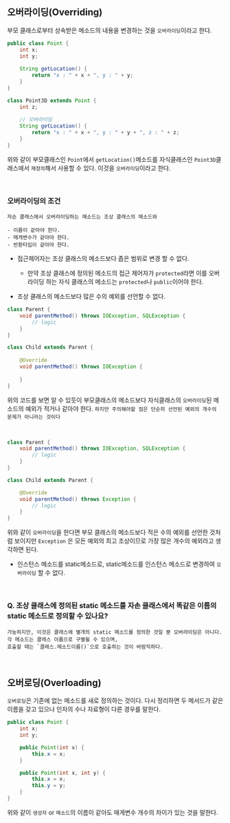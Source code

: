 ## 오버라이딩(Overriding)

부모 클래스로부터 상속받은 메소드의 내용을 변경하는 것을 `오버라이딩`이라고 한다.

```java
public class Point {
    int x;
    int y;
    
    String getLocation() {
        return "x : " + x + ", y : " + y; 
    }
}

class Point3D extends Point {
    int z;
    
    // 오버라이딩
    String getLocation() {
        return "x : " + x + ", y : " + y + ", z : " + z;
    }
}
```

위와 같이 부모클래스인 `Point`에서 `getLocation()`메소드를 자식클래스인 `Point3D`클래스에서 `재정의`해서 사용할 수 있다.
이것을 `오버라이딩`이라고 한다. 

<br>


### 오버라이딩의 조건

```
자손 클래스에서 오버라이딩하는 메소드는 조상 클래스의 메소드와 

- 이름이 같아야 한다.
- 매게변수가 같아야 한다.
- 반환타입이 같아야 한다.
```


* 접근제어자는 조상 클래스의 메소드보다 좁은 범위로 변경 할 수 없다.
    * 만약 조상 클래스에 정의된 메소드의 접근 제어자가 `protected`라면 이를 오버라이딩 하는 자식 클래스의 메소드는 
    `protected`나 `public`이어야 한다. 
    
* 조상 클래스의 메소드보다 많은 수의 예외를 선언할 수 없다.

```java
class Parent {
    void parentMethod() throws IOException, SQLException {
        // logic
    }
}

class Child extends Parent {
    
    @Override
    void parentMethod() throws IOException {
        
    }
}
```    
    
위의 코드를 보면 알 수 있듯이 부모클래스의 메소드보다 자식클래스의 `오버라이딩`된 메소드의 예외가 적거나 같아야 한다.
`하지만 주의해야할 점은 단순히 선언된 예외의 개수의 문제가 아니라는 것이다`

<br>

```java
class Parent {
    void parentMethod() throws IOException, SQLException {
        // logic
    }
}

class Child extends Parent {

    @Override
    void parentMethod() throws Exception {
        // logic
    }
}
```

위와 같이 `오버라이딩`을 한다면 부모 클래스의 메소드보다 적은 수의 예외를 선언한 것처럼 보이지만 `Exception`
은 모든 예외의 최고 조상이므로 가장 많은 개수의 예외라고 생각하면 된다.


* 인스턴스 메소드를 static메소드로, static메소드를 인스턴스 메소드로 변경하여 `오버라이딩` 할 수 없다.

<br>

### Q. 조상 클래스에 정의된 static 메소드를 자손 클래스에서 똑같은 이름의 static 메소드로 정의할 수 있나요?

```
가능하지만, 이것은 클래스에 별개의 static 메소드를 정의한 것일 뿐 오버라이딩은 아니다. 각 메소드는 클래스 이름으로 구별될 수 있으며,
호출할 때는 `클래스.메소드이름()`으로 호출하는 것이 바람직하다.
```

<br>

## 오버로딩(Overloading)

`오버로딩`은 기존에 없는 메소드를 새로 정의하는 것이다. 
다시 정리하면 두 메서드가 같은 이름을 갖고 있으나 인자의 수나 자료형이 다른 경우를 말한다.
                                         
                                         
                          
```java
public class Point {
    int x;
    int y;

    public Point(int x) {
        this.x = x;
    }

    public Point(int x, int y) {
        this.x = x;
        this.y = y;
    }
}
```

위와 같이 `생성자` or `메소드`의 이름이 같아도 매게변수 개수의 차이가 있는 것을 말한다. 